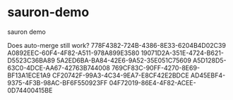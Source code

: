# sauron-demo
sauron demo

Does auto-merge still work?
778F4382-724B-4386-8E33-6204B4D02C39
A0892EEC-60F4-4F82-A511-978A899E3580
19071D2A-351E-4724-B621-D5523C36BA89
5A2ED6BA-BA84-42E6-9A52-35E051C75609
A5D128D5-63C0-4DCE-AA67-42763B744008
769CF83C-90FF-4270-8E69-BF13A1ECE1A9
CF20742F-99A3-4C34-9EA7-E8CF42E2BDCE
AD45EBF4-9375-4F3B-98AC-BF6F550923FF
04F72019-86E4-4F82-ACEE-0D74400415BE
